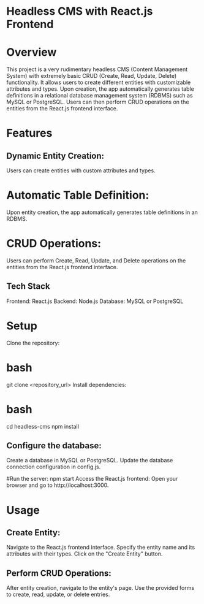 # Headless CMS with React.js Frontend
# Overview
This project is a very rudimentary headless CMS (Content Management System) with extremely basic CRUD (Create, Read, Update, Delete) functionality. It allows users to create different entities with customizable attributes and types. Upon creation, the app automatically generates table definitions in a relational database management system (RDBMS) such as MySQL or PostgreSQL. Users can then perform CRUD operations on the entities from the React.js frontend interface.
# Features
## Dynamic Entity Creation:
Users can create entities with custom attributes and types.
# Automatic Table Definition: 
Upon entity creation, the app automatically generates table definitions in an RDBMS.
# CRUD Operations: 
Users can perform Create, Read, Update, and Delete operations on the entities from the React.js frontend interface.

## Tech Stack
Frontend: React.js
Backend: Node.js
Database: MySQL or PostgreSQL

# Setup
Clone the repository:

# bash
git clone <repository_url>
Install dependencies:

# bash
cd headless-cms
npm install

## Configure the database:

Create a database in MySQL or PostgreSQL.
Update the database connection configuration in config.js.

#Run the server:
npm start
Access the React.js frontend:
Open your browser and go to http://localhost:3000.

# Usage
## Create Entity:
Navigate to the React.js frontend interface.
Specify the entity name and its attributes with their types.
Click on the "Create Entity" button.

## Perform CRUD Operations:
After entity creation, navigate to the entity's page.
Use the provided forms to create, read, update, or delete entries.
